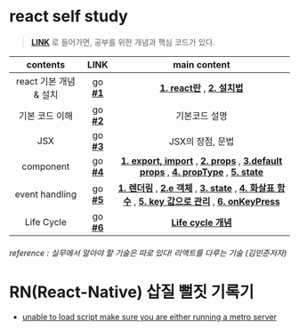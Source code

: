 # react self study


> [**LINK**](https://github.com/iammiori/react/issues) 로 들어가면, 공부를 위한 개념과 핵심 코드가 있다.


| contents              | LINK          |main content|
| :--------:            |:----------:   |:-------------:|
| react 기본 개념 & 설치 | go [**#1**](https://github.com/iammiori/react/issues/1) |[**1. react란**](https://github.com/iammiori/react/issues/1#issue-421896465) ,   [**2. 설치법**](https://github.com/iammiori/react/issues/1#issuecomment-473635602)|
| 기본 코드 이해             | go [**#2**](https://github.com/iammiori/react/issues/2)  | 기본코드 설명|
| JSX             | go [**#3**](https://github.com/iammiori/react/issues/3) | JSX의 장점, 문법 |
| component             | go [**#4**](https://github.com/iammiori/react/issues/4) |[**1. export, import**](https://github.com/iammiori/react/issues/4#issue-422680766)  ,  [**2. props**](https://github.com/iammiori/react/issues/4#issuecomment-474326226)  , [**3.default props**](https://github.com/iammiori/react/issues/4#issuecomment-474330419)  ,  [**4. propType**](https://github.com/iammiori/react/issues/4#issuecomment-474334429)  ,  [**5. state**](https://github.com/iammiori/react/issues/4#issuecomment-474342225)  |
| event handling             | go [**#5**](https://github.com/iammiori/react/issues/5) |[**1. 렌더링**](https://github.com/iammiori/react/issues/5#issuecomment-477904842)   ,  [**2.e 객체**](https://github.com/iammiori/react/issues/5#issuecomment-477907326)   ,  [**3. state**](https://github.com/iammiori/react/issues/5#issuecomment-477909766)   ,  [**4. 화살표 함수**](https://github.com/iammiori/react/issues/5#issuecomment-477915159)   ,  [**5. key 값으로 관리**](https://github.com/iammiori/react/issues/5#issuecomment-477921863)   ,  [**6. onKeyPress**](https://github.com/iammiori/react/issues/5#issuecomment-477924416)|
| Life Cycle | go [**#6**]() |[**Life cycle 개념**]() |


###### reference : 실무에서 알아야 할 기술은 따로 있다! 리액트를 다루는 기술 (김민준저자)

# RN(React-Native) 삽질 뻘짓  기록기
- [unable to load script make sure you are either running a metro server](https://github.com/iammiori/react/issues/15#issue-587725554)

